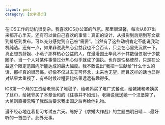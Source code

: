 ```yaml
---
layout: post
category: [文字漫步]
---
```


在ICS工作的动机很复杂。我喜欢ICS办公室的气氛。那里很温馨，每次从807出来都开心半天。还有可以做自己喜欢的事情：真正的设计，从摄影到后期到写文章到排版到发布。可以充分感觉到自己被“需要”。当然有了这些动机肯定不能说我动机纯洁。还有一点，如果非说我热心公益我也不会否认，只会在心里先沉默一下。真正想贾蔚姐、小燕子那样热心公益的人，在漫漫国土毕竟不计其数但仅限于少数圈子。当一个人对某件事情过分热心似乎就成了偏执。也许是性格使然，只是在公益这个限定范围内所能达成的最大幅度。我不敢说出“我把一生献给”什么什么的话，那样真的很恐怖。好像不仅过去无可怀念，未来也无望。而且这样的话也显得对结果太重视了，有些时候过程要比结果远远有趣得多。

ICS第一个月的工资给老爸买了堆毽子，给老妈买了堆广式餐点，给姥姥和老姨买了丝巾，给姥爷买了本章诒和的《往事并不如烟》。老姨说我送她一个汉堡算了，大舅则直接忽略了我然后要求我出国之后再给他礼物。

漫不经心地连着复习考试五六天。练好了《求婚大作战》的主题曲明日晴……最好听的一首曲子。此外无事。